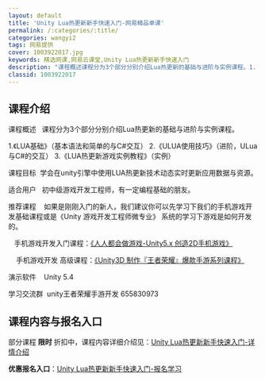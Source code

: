 ```yaml
---
layout: default
title: 'Unity Lua热更新新手快速入门-网易精品单课'
permalink: /:categories/:title/
categories: wangyi2
tags: 网易提供
cover: 1003922017.jpg
keywords: 精选网课,网易云课堂,Unity Lua热更新新手快速入门
description: "课程概述课程分为3个部分分别介绍Lua热更新的基础与进阶与实例课程。1.《LUA基础》（基本语法和简单的与C#交互）2.《ULUA使用技巧》（进阶，ULua与C#的交互）3.《LUA热更新游"
classid: 1003922017
---
```


## 课程介绍

课程概述
  课程分为3个部分分别介绍Lua热更新的基础与进阶与实例课程。

1.《LUA基础》（基本语法和简单的与C#交互）
2.《ULUA使用技巧》（进阶，ULua与C#的交互）
3.《LUA热更新游戏实例教程》（实例）

课程目标
 学会在unity引擎中使用LUA热更新技术动态实时更新应用数据与资源。

适合用户
  初中级游戏开发工程师，有一定编程基础的朋友。

推荐课程
   如果是刚刚入门的新人，我们建议你可以先学习下我们的手机游戏开发基础课程或是《Unity 游戏开发工程师微专业》
系统的学习下游戏是如何开发的。

   手机游戏开发入门课程：[《人人都会做游戏-Unity5.x 创造2D手机游戏》](https://study.163.com/course/introduction.htm?share=1&shareId=1025206652&courseId=1647005)

    手机游戏开发 高级课程：[《Unity3D 制作『王者荣耀』爆款手游系列课程》](https://study.163.com/course/introduction.htm?share=1&shareId=1025206652&courseId=1004248001)

演示软件
   Unity 5.4

学习交流群
  unity王者荣耀手游开发 655830973

## 课程内容与报名入口

部分课程 **限时** 折扣中，课程内容详细介绍见：[Unity Lua热更新新手快速入门-详情介绍](https://study.163.com/course/introduction/1003922017.htm?share=1&shareId=1025206652&utm_campaign=share&utm_medium=iphoneShare&utm_source=&utm_u=1025206652)

**优惠报名入口**：[Unity Lua热更新新手快速入门-报名学习](https://study.163.com/course/introduction/1003922017.htm?share=1&shareId=1025206652&utm_campaign=share&utm_medium=iphoneShare&utm_source=&utm_u=1025206652)

